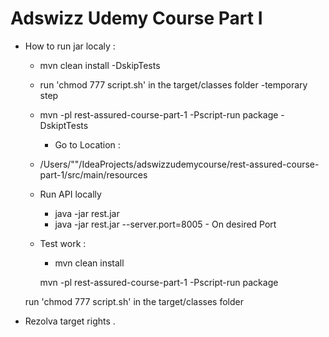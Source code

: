 # Adswizz Udemy Course Part I


* How to run jar localy : 

   - mvn clean install -DskipTests
   - run 'chmod 777 script.sh' in the target/classes folder -temporary step
   - mvn -pl rest-assured-course-part-1 -Pscript-run package -DskiptTests
   

     * Go to Location : 
    - /Users/""/IdeaProjects/adswizzudemycourse/rest-assured-course-part-1/src/main/resources
  
  * Run API locally
    
    - java -jar rest.jar 
    - java -jar rest.jar --server.port=8005 - On desired Port 
    
    
   * Test work : 
   
     - mvn clean install 
     
     mvn -pl rest-assured-course-part-1 -Pscript-run package

    run 'chmod 777 script.sh' in the target/classes folder 
    

* Rezolva target rights . 
       

